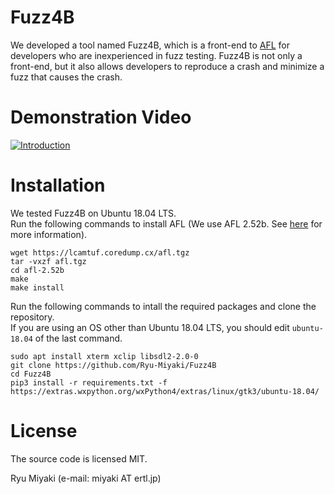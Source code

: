# Fuzz4B
We developed a tool named Fuzz4B, which is a front-end to [AFL](https://github.com/google/AFL) for developers who are inexperienced in fuzz testing. Fuzz4B is not only a front-end, but it also allows developers to reproduce a crash and minimize a fuzz that causes the crash.  

# Demonstration Video
[![Introduction](http://img.youtube.com/vi/wo6VcdlPoM0/0.jpg)](http://www.youtube.com/watch?v=wo6VcdlPoM0 "https://img.youtube.com/vi/wo6VcdlPoM0/0.jpg")

# Installation
We tested Fuzz4B on Ubuntu 18.04 LTS.  
Run the following commands to install AFL (We use AFL 2.52b. See [here](https://github.com/google/AFL/blob/master/docs/INSTALL) for more information).
```
wget https://lcamtuf.coredump.cx/afl.tgz
tar -vxzf afl.tgz
cd afl-2.52b
make
make install
```
Run the following commands to intall the required packages and clone the repository.  
If you are using an OS other than Ubuntu 18.04 LTS, you should edit `ubuntu-18.04` of the last command.
```
sudo apt install xterm xclip libsdl2-2.0-0
git clone https://github.com/Ryu-Miyaki/Fuzz4B
cd Fuzz4B
pip3 install -r requirements.txt -f https://extras.wxpython.org/wxPython4/extras/linux/gtk3/ubuntu-18.04/
```
<!--
The following systems should be installed before you install Fuzz4B.
- AFL (See [here](https://github.com/google/AFL/blob/master/docs/INSTALL) to install)
- wxPython (Execute `pip3 install wxPython` to install)
- pyperclip (Execute `pip3 install pyperclip` to install)
- xterm (Execute `sudo apt install xterm` to install)
- xclip (Execute `sudo apt-get install xclip` to install)
-->
# License
The source code is licensed MIT.  

Ryu Miyaki (e-mail: miyaki AT ertl.jp)
